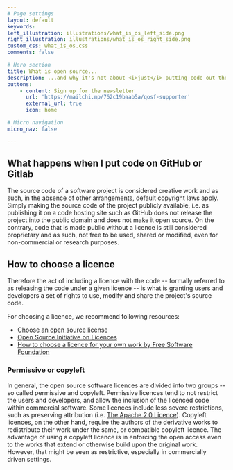 ```yaml
---
# Page settings
layout: default
keywords:
left_illustration: illustrations/what_is_os_left_side.png
right_illustration: illustrations/what_is_os_right_side.png
custom_css: what_is_os.css
comments: false

# Hero section
title: What is open source...
description: ...and why it's not about <i>just</i> putting code out there
buttons:
    - content: Sign up for the newsletter
      url: 'https://mailchi.mp/762c19baab5a/qosf-supporter'
      external_url: true
      icon: home

# Micro navigation
micro_nav: false

---
```


## What happens when I put code on GitHub or Gitlab
The source code of a software project is considered creative work and as such, in the absence of other arrangements, default copyright laws apply.
Simply making the source code of the project publicly available, i.e. as publishing it on a code hosting site such as GitHub does not release the project into the public domain and does not make it open source.
On the contrary, code that is made public without a licence is still considered proprietary and as such, not free to be used, shared or modified, even for non-commercial or research purposes.

## How to choose a licence

Therefore the act of including a licence with the code -- formally referred to as releasing the code under a given licence -- is what is granting users and developers a set of rights to use, modify and share the project's source code.

For choosing a licence, we recommend following resources:
* [Choose an open source license](https://choosealicense.com/) 
* [Open Source Initiative on Licences](https://opensource.org/licenses)
* [How to choose a licence for your own work by Free Software Foundation](https://www.gnu.org/licenses/license-recommendations.en.html)

### Permissive or copyleft
In general, the open source software licences are divided into two groups -- so called permissive and copyleft.
Permissive licences tend to not restrict the users and developers, and allow the inclusion of the licenced code within commercial software.
Some licences include less severe restrictions, such as preserving attribution (i.e. [The Apache 2.0 Licence](https://opensource.org/licenses/Apache-2.0)).
Copyleft licences, on the other hand, require the authors of the derivative works to redistribute their work under the same, or compatible copyleft licence.
The advantage of using a copyleft licence is in enforcing the open access even to the works that extend or otherwise build upon the original work.
However, that might be seen as restrictive, especially in commercially driven settings.
